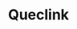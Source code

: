 ---
title: Queclink
layout: bundle
image: '/images/devices/device-list/queclink.jpg'
brand: Queclink
---